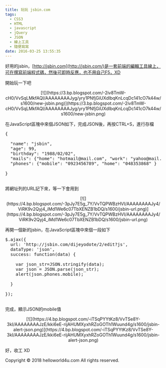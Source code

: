 ```yaml
---
title: 玩玩 jsbin.com
tags:
  - CSS3
  - HTML
  - javascript
  - jQuery
  - JSON
  - 線上工具
  - 隨便寫寫
date: 2016-03-25 13:55:35
---
```


好用的jsbin，[http://jsbin.com](http://jsbin.com/)是一套前端的編輯工具線上，可在撰寫前端程式碼，然後可即時反應，也不用自己F5，XD

開始玩一下吧
<div class="separator" style="clear: both; text-align: center;"></div><div class="separator" style="clear: both; text-align: center;">[![](https://3.bp.blogspot.com/-2iv8TmW-cH0/VvSqLMkfAQI/AAAAAAAAJyg/yry1PNfjGiUXdIbqKnLcqDc141cO7k44w/s1600/new-jsbin.png)](https://3.bp.blogspot.com/-2iv8TmW-cH0/VvSqLMkfAQI/AAAAAAAAJyg/yry1PNfjGiUXdIbqKnLcqDc141cO7k44w/s1600/new-jsbin.png)</div>

在JavaScript區塊中來個JSON如下，完成JSON後，再按CTRL+S，進行存檔
<pre class="prettyprint">{ 

  "name": "jsbin",
  "age": 99,
  "birthday": "1988/02/02",
  "mails": {"home": "hotmail@mail.com", "work": "yahoo@mail.com"},
  "phones": {"mobile": "0923456789", "home": "048353868" }

}

</pre>

將網址列的URL記下來，等一下會用到
<div class="separator" style="clear: both; text-align: center;">[![](https://4.bp.blogspot.com/-3pJy7E5g_7Y/VvTQPWBzHVI/AAAAAAAAJy4/ViRK9v2Qyj4_iMd1We6c07TbXENZB1bDQ/s1600/jsbin-url.png)](https://4.bp.blogspot.com/-3pJy7E5g_7Y/VvTQPWBzHVI/AAAAAAAAJy4/ViRK9v2Qyj4_iMd1We6c07TbXENZB1bDQ/s1600/jsbin-url.png)</div>

再開一個新的jsbin，在JavaScript區塊中來個一段如下

<pre class="prettyprint">$.ajax({
  url: 'http://jsbin.com/dijeyodote/2/edit?js',
  dataType: 'json',
  success: function(data) {

    var json_str=JSON.stringify(data);
    var json = JSON.parse(json_str);
    alert(json.phones.mobile);   

  }

});

</pre>
完成，顯示JSON的mobile值
<div class="separator" style="clear: both; text-align: center;">[![](https://4.bp.blogspot.com/-iTSqPYYtKz8/VvTSe8Y-3kI/AAAAAAAAJzE/kki6eE-rijAHUMXyxhRZoGOTh1Wuund4g/s1600/jsbin-alert-json.png)](https://4.bp.blogspot.com/-iTSqPYYtKz8/VvTSe8Y-3kI/AAAAAAAAJzE/kki6eE-rijAHUMXyxhRZoGOTh1Wuund4g/s1600/jsbin-alert-json.png)</div>

好，收工 XD

<div class="blogger-post-footer">Copyright © 2018 helloworld4u.com All rights reserved.</div>